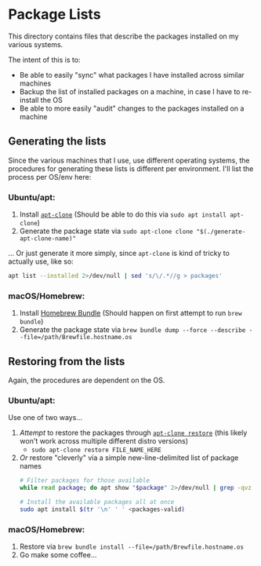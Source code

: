 # Package Lists

This directory contains files that describe the packages installed on my various systems.

The intent of this is to:

- Be able to easily "sync" what packages I have installed across similar machines
- Backup the list of installed packages on a machine, in case I have to re-install the OS
- Be able to more easily "audit" changes to the packages installed on a machine


## Generating the lists

Since the various machines that I use, use different operating systems, the procedures for generating these lists is different per environment. I'll list the process per OS/env here:

### Ubuntu/apt:

1. Install [`apt-clone`][apt-clone] (Should be able to do this via `sudo apt install apt-clone`)
2. Generate the package state via `sudo apt-clone clone "$(./generate-apt-clone-name)"`

... Or just generate it more simply, since `apt-clone` is kind of tricky to actually use, like so:

```bash
apt list --installed 2>/dev/null | sed 's/\/.*//g > packages'
```

### macOS/Homebrew:

1. Install [Homebrew Bundle][homebrew-bundle] (Should happen on first attempt to run `brew bundle`)
2. Generate the package state via `brew bundle dump --force --describe --file=/path/Brewfile.hostname.os`


## Restoring from the lists

Again, the procedures are dependent on the OS.

### Ubuntu/apt:

Use one of two ways...

1. _Attempt_ to restore the packages through [`apt-clone restore`][apt-clone] (this likely won't work across multiple different distro versions)
    - `sudo apt-clone restore FILE_NAME_HERE`
2. _Or_ restore "cleverly" via a simple new-line-delimited list of package names
    ```bash
	# Filter packages for those available
	while read package; do apt show "$package" 2>/dev/null | grep -qvz 'State:.*(virtual)' && echo "$package" >>packages-valid && echo -ne "\r\033[K$package"; done <packages

	# Install the available packages all at once
	sudo apt install $(tr '\n' ' ' <packages-valid)
    ```

### macOS/Homebrew:

1. Restore via `brew bundle install --file=/path/Brewfile.hostname.os`
2. Go make some coffee...



 [apt-clone]: https://github.com/mvo5/apt-clone
 [homebrew-bundle]: https://github.com/Homebrew/homebrew-bundle
